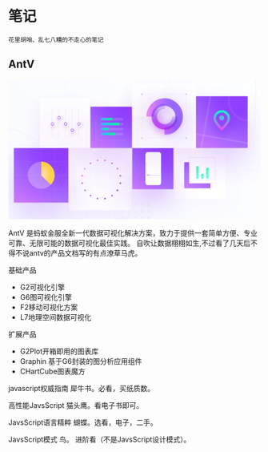 # 笔记

`花里胡哨、乱七八糟的不走心的笔记`

## AntV

![image-20201021114217872](README.assets/image-20201021114217872.png)

AntV 是蚂蚁金服全新一代数据可视化解决方案，致力于提供一套简单方便、专业可靠、无限可能的数据可视化最佳实践。
自吹让数据栩栩如生,不过看了几天后不得不说antv的产品文档写的有点潦草马虎。



基础产品

- G2可视化引擎
- G6图可视化引擎
- F2移动可视化方案
- L7地理空间数据可视化

扩展产品

- G2Plot开箱即用的图表库
- Graphin 基于G6封装的图分析应用组件
- CHartCube图表魔方



javascript权威指南 犀牛书。必看，买纸质数。

高性能JavsScript 猫头鹰。看电子书即可。

JavsScript语言精粹 蝴蝶。选看，电子，二手。

JavsScript模式 鸟。  进阶看（不是JavsScript设计模式）。
